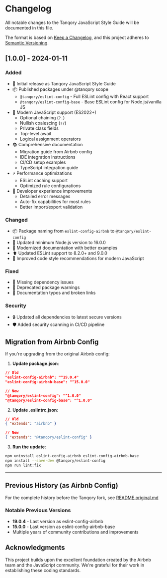 # Changelog

All notable changes to the Tanqory JavaScript Style Guide will be documented in this file.

The format is based on [Keep a Changelog](https://keepachangelog.com/en/1.0.0/),
and this project adheres to [Semantic Versioning](https://semver.org/spec/v2.0.0.html).

## [1.0.0] - 2024-01-11

### Added
- 🎉 Initial release as Tanqory JavaScript Style Guide
- 📦 Published packages under @tanqory scope
  - `@tanqory/eslint-config` - Full ESLint config with React support
  - `@tanqory/eslint-config-base` - Base ESLint config for Node.js/vanilla JS
- 🚀 Modern JavaScript support (ES2022+)
  - Optional chaining (`?.`)
  - Nullish coalescing (`??`)
  - Private class fields
  - Top-level await
  - Logical assignment operators
- 📚 Comprehensive documentation
  - Migration guide from Airbnb config
  - IDE integration instructions
  - CI/CD setup examples
  - TypeScript integration guide
- ⚡ Performance optimizations
  - ESLint caching support
  - Optimized rule configurations
- 🔧 Developer experience improvements
  - Detailed error messages
  - Auto-fix capabilities for most rules
  - Better import/export validation

### Changed
- 📦 Package naming from `eslint-config-airbnb` to `@tanqory/eslint-config`
- 🔄 Updated minimum Node.js version to 16.0.0
- 📝 Modernized documentation with better examples
- ⬆️ Updated ESLint support to 8.2.0+ and 9.0.0
- 🎨 Improved code style recommendations for modern JavaScript

### Fixed
- 🐛 Missing dependency issues
- 🔧 Deprecated package warnings
- 📝 Documentation typos and broken links

### Security
- 🔒 Updated all dependencies to latest secure versions
- 🛡️ Added security scanning in CI/CD pipeline

## Migration from Airbnb Config

If you're upgrading from the original Airbnb config:

1. **Update package.json**:
```json
// Old
"eslint-config-airbnb": "^19.0.4"
"eslint-config-airbnb-base": "^15.0.0"

// New
"@tanqory/eslint-config": "^1.0.0"
"@tanqory/eslint-config-base": "^1.0.0"
```

2. **Update .eslintrc.json**:
```json
// Old
{ "extends": "airbnb" }

// New
{ "extends": "@tanqory/eslint-config" }
```

3. **Run the update**:
```bash
npm uninstall eslint-config-airbnb eslint-config-airbnb-base
npm install --save-dev @tanqory/eslint-config
npm run lint:fix
```

---

## Previous History (as Airbnb Config)

For the complete history before the Tanqory fork, see [README.original.md](README.original.md)

### Notable Previous Versions

- **19.0.4** - Last version as eslint-config-airbnb
- **15.0.0** - Last version as eslint-config-airbnb-base
- Multiple years of community contributions and improvements

## Acknowledgments

This project builds upon the excellent foundation created by the Airbnb team and the JavaScript community. We're grateful for their work in establishing these coding standards.